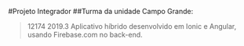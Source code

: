 #Projeto Integrador
##Turma da unidade Campo Grande:
  > 12174 2019.3
Aplicativo híbrido desenvolvido em Ionic e Angular, usando Firebase.com no back-end.
